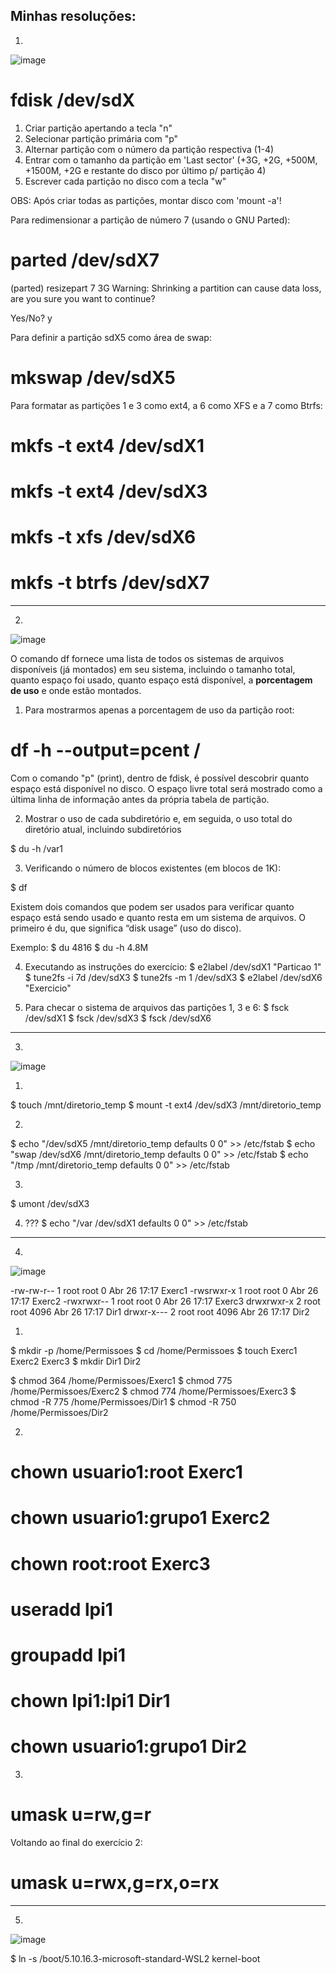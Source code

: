 ## Minhas resoluções:

1)

![image](https://user-images.githubusercontent.com/83923976/188508248-644e50c6-6fb6-40f2-9640-a0e2e7961cad.png)

#  fdisk /dev/sdX

1) Criar partição apertando a tecla "n"
2) Selecionar partição primária com "p"
3) Alternar partição com o número da partição respectiva (1-4)
4) Entrar com o tamanho da partição em 'Last sector' (+3G, +2G, +500M, +1500M, +2G e restante do disco por último p/ partição 4)
5) Escrever cada partição no disco com a tecla "w"

OBS: Após criar todas as partições, montar disco com 'mount -a'!

Para redimensionar a partição de número 7 (usando o GNU Parted):
#  parted /dev/sdX7
(parted) resizepart 7 3G
Warning: Shrinking a partition can cause data loss, are you sure
you want to continue?

Yes/No? y

Para definir a partição sdX5 como área de swap:
#  mkswap /dev/sdX5

Para formatar as partições 1 e 3 como ext4, a 6 como XFS e a 7 como Btrfs:
#  mkfs -t ext4 /dev/sdX1
#  mkfs -t ext4 /dev/sdX3
#  mkfs -t xfs /dev/sdX6
#  mkfs -t btrfs /dev/sdX7

___________________________________________________________________________________


2)

![image](https://user-images.githubusercontent.com/83923976/188508255-b8b402c3-3391-4d45-b34b-84685190810e.png)

O comando df fornece uma lista de todos os sistemas de arquivos disponíveis (já montados) em seu sistema, incluindo o tamanho total, quanto espaço foi usado, quanto espaço está disponível, a **porcentagem de uso** e onde estão montados. 

1) Para mostrarmos apenas a porcentagem de uso da partição root:

#  df -h --output=pcent /

Com o comando "p" (print), dentro de fdisk, é possível descobrir quanto espaço está disponível no disco. O espaço livre total será mostrado como a última linha de informação antes da própria tabela de partição.

2) Mostrar o uso de cada subdiretório e, em seguida, o uso total do diretório atual, incluindo subdiretórios

$  du -h /var1

3) Verificando o número de blocos existentes (em blocos de 1K):

$  df

Existem dois comandos que podem ser usados para verificar quanto espaço está sendo usado e
quanto resta em um sistema de arquivos. O primeiro é du, que significa “disk usage” (uso do disco).

Exemplo:
$  du
4816
$  du -h
4.8M

4) Executando as instruções do exercício:
$  e2label /dev/sdX1 "Particao 1"
$ tune2fs -i 7d /dev/sdX3
$ tune2fs -m 1 /dev/sdX3
$ e2label /dev/sdX6 "Exercicio"

5) Para checar o sistema de arquivos das partições 1, 3 e 6:
$  fsck /dev/sdX1
$  fsck /dev/sdX3
$  fsck /dev/sdX6

___________________________________________________________________________________


3)

![image](https://user-images.githubusercontent.com/83923976/188508265-40a95f5a-4e77-46cf-bddb-e02df170727c.png)

1) 
$  touch /mnt/diretorio_temp
$  mount -t ext4 /dev/sdX3 /mnt/diretorio_temp

2) 
$  echo "/dev/sdX5 /mnt/diretorio_temp defaults 0 0" >> /etc/fstab
$  echo "swap /dev/sdX6 /mnt/diretorio_temp defaults 0 0" >> /etc/fstab
$  echo "/tmp /mnt/diretorio_temp defaults 0 0" >> /etc/fstab

3)
$  umont /dev/sdX3

4) ???
$  echo "/var /dev/sdX1 defaults 0 0" >> /etc/fstab

___________________________________________________________________________________

4)

![image](https://user-images.githubusercontent.com/83923976/188508275-5b6a7ddf-80a9-4c1e-bfa0-872e8f3263c9.png)

-rw-rw-r--    1 root root    0 Abr 26 17:17 Exerc1 
-rwsrwxr-x 1 root root    0 Abr 26 17:17 Exerc2 
-rwxrwxr--  1 root root    0 Abr 26 17:17 Exerc3 
drwxrwxr-x 2 root root 4096 Abr 26 17:17 Dir1 
drwxr-x---    2 root root 4096 Abr 26 17:17 Dir2

1)
$  mkdir -p /home/Permissoes
$  cd /home/Permissoes
$  touch Exerc1 Exerc2 Exerc3
$  mkdir Dir1 Dir2

$ chmod 364 /home/Permissoes/Exerc1
$ chmod 775 /home/Permissoes/Exerc2
$ chmod 774 /home/Permissoes/Exerc3
$ chmod -R 775 /home/Permissoes/Dir1
$ chmod -R 750 /home/Permissoes/Dir2

2)
#  chown usuario1:root Exerc1
#  chown usuario1:grupo1 Exerc2
#  chown root:root Exerc3

#  useradd lpi1
#  groupadd lpi1

# chown lpi1:lpi1 Dir1
# chown usuario1:grupo1 Dir2

3)
#  umask u=rw,g=r
Voltando ao final do exercício 2: 
#  umask u=rwx,g=rx,o=rx
___________________________________________________________________________________

5)

![image](https://user-images.githubusercontent.com/83923976/188508281-8e92771f-8082-409c-a164-dc4c95fe007c.png)

$  ln -s /boot/5.10.16.3-microsoft-standard-WSL2 kernel-boot